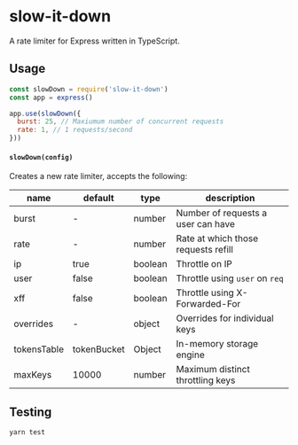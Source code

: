 # slow-it-down

A rate limiter for Express written in TypeScript.

## Usage

```js
const slowDown = require('slow-it-down')
const app = express()

app.use(slowDown({
  burst: 25, // Maxiumum number of concurrent requests
  rate: 1, // 1 requests/second
}))
```

#### `slowDown(config)`

Creates a new rate limiter, accepts the following:

| name | default | type | description |
| ---- | ----------- | ------- | ----- |
| burst |  - | number | Number of requests a user can have |
| rate |  - | number | Rate at which those requests refill |
| ip   | true | boolean | Throttle on IP |
| user | false | boolean | Throttle using `user` on `req`
| xff | false | boolean | Throttle using X-Forwarded-For |
| overrides | - | object | Overrides for individual keys |
| tokensTable | tokenBucket | Object | In-memory storage engine |
| maxKeys | 10000 | number | Maximum distinct throttling keys |


## Testing

`yarn test`
